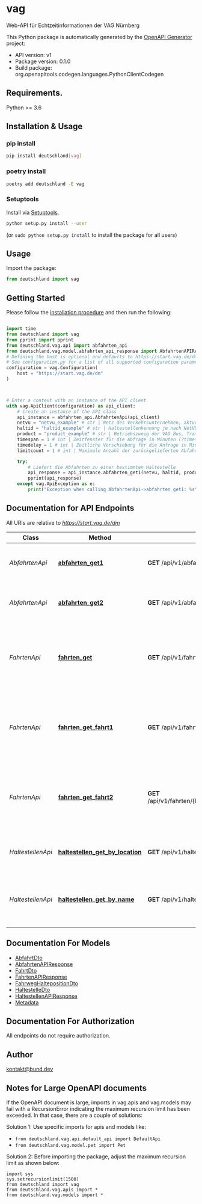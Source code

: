 # vag
Web-API für Echtzeitinformationen der VAG Nürnberg

This Python package is automatically generated by the [OpenAPI Generator](https://openapi-generator.tech) project:

- API version: v1
- Package version: 0.1.0
- Build package: org.openapitools.codegen.languages.PythonClientCodegen

## Requirements.

Python >= 3.6

## Installation & Usage
### pip install

```sh
pip install deutschland[vag]
```

### poetry install

```sh
poetry add deutschland -E vag
```

### Setuptools

Install via [Setuptools](http://pypi.python.org/pypi/setuptools).

```sh
python setup.py install --user
```
(or `sudo python setup.py install` to install the package for all users)

## Usage

Import the package:
```python
from deutschland import vag
```

## Getting Started

Please follow the [installation procedure](#installation--usage) and then run the following:

```python

import time
from deutschland import vag
from pprint import pprint
from deutschland.vag.api import abfahrten_api
from deutschland.vag.model.abfahrten_api_response import AbfahrtenAPIResponse
# Defining the host is optional and defaults to https://start.vag.de/dm
# See configuration.py for a list of all supported configuration parameters.
configuration = vag.Configuration(
    host = "https://start.vag.de/dm"
)



# Enter a context with an instance of the API client
with vag.ApiClient(configuration) as api_client:
    # Create an instance of the API class
    api_instance = abfahrten_api.AbfahrtenApi(api_client)
    netvu = "netvu_example" # str | Netz des Verkehrsunternehmen, aktuell \"VAG\" oder \"VGN\"
    haltid = "haltid_example" # str | Haltestellenkennung je nach NetVU - VGN-Kennung oder die HaltID der VAG
    product = "product_example" # str | Betriebszweig der VAG Bus, Tram, UBahn, SBahn, RBahn. Querystring: product=Bus,Tram (optional)
    timespan = 1 # int | Zeitfenster für die Abfrage in Minuten (?timespan=10) (optional)
    timedelay = 1 # int | Zeitliche Verschiebung für die Anfrage in Minuten (?timedelay=5) (optional)
    limitcount = 1 # int | Maximale Anzahl der zurückgelieferten Abfahrten (optional)

    try:
        # Liefert die Abfahrten zu einer bestimmten Haltestelle
        api_response = api_instance.abfahrten_get1(netvu, haltid, product=product, timespan=timespan, timedelay=timedelay, limitcount=limitcount)
        pprint(api_response)
    except vag.ApiException as e:
        print("Exception when calling AbfahrtenApi->abfahrten_get1: %s\n" % e)
```

## Documentation for API Endpoints

All URIs are relative to *https://start.vag.de/dm*

Class | Method | HTTP request | Description
------------ | ------------- | ------------- | -------------
*AbfahrtenApi* | [**abfahrten_get1**](docs/AbfahrtenApi.md#abfahrten_get1) | **GET** /api/v1/abfahrten/{netvu}/{haltid} | Liefert die Abfahrten zu einer bestimmten Haltestelle
*AbfahrtenApi* | [**abfahrten_get2**](docs/AbfahrtenApi.md#abfahrten_get2) | **GET** /api/v1/abfahrten/{netvu}/{haltid}/{line} | Liefert die Abfahrten zu einer bestimmten Haltestelle
*FahrtenApi* | [**fahrten_get**](docs/FahrtenApi.md#fahrten_get) | **GET** /api/v1/fahrten/{betriebszweig} | Liefert alle laufenden und startenden Fahrten zu dem angegebenen Betriebszweig innerhalb des angegebenen Zeitfenster.
*FahrtenApi* | [**fahrten_get_fahrt1**](docs/FahrtenApi.md#fahrten_get_fahrt1) | **GET** /api/v1/fahrten/{betriebszweig}/{fahrtnummer} | Liefert die Fahrt des angegebenen Betriebszweig mit der Fahrtnummer und dem aktuellen Betriebstag
*FahrtenApi* | [**fahrten_get_fahrt2**](docs/FahrtenApi.md#fahrten_get_fahrt2) | **GET** /api/v1/fahrten/{betriebszweig}/{betriebstag}/{fahrtnummer} | Liefert die Fahrt des angegebenen Betriebszweig mit der Fahrtnummer und dem angegebenen Betriebstag
*HaltestellenApi* | [**haltestellen_get_by_location**](docs/HaltestellenApi.md#haltestellen_get_by_location) | **GET** /api/v1/haltestellen/{netvu}/location | Liefert die Liste mit den Haltestellen zu der Umkreissuche
*HaltestellenApi* | [**haltestellen_get_by_name**](docs/HaltestellenApi.md#haltestellen_get_by_name) | **GET** /api/v1/haltestellen/{netvu} | Liefert die Liste mit den Haltestellen zu dem angegebenen Haltestellenname (Optional)


## Documentation For Models

 - [AbfahrtDto](docs/AbfahrtDto.md)
 - [AbfahrtenAPIResponse](docs/AbfahrtenAPIResponse.md)
 - [FahrtDto](docs/FahrtDto.md)
 - [FahrtenAPIResponse](docs/FahrtenAPIResponse.md)
 - [FahrwegHaltepositionDto](docs/FahrwegHaltepositionDto.md)
 - [HaltestelleDto](docs/HaltestelleDto.md)
 - [HaltestellenAPIResponse](docs/HaltestellenAPIResponse.md)
 - [Metadata](docs/Metadata.md)


## Documentation For Authorization

 All endpoints do not require authorization.

## Author

kontakt@bund.dev


## Notes for Large OpenAPI documents
If the OpenAPI document is large, imports in vag.apis and vag.models may fail with a
RecursionError indicating the maximum recursion limit has been exceeded. In that case, there are a couple of solutions:

Solution 1:
Use specific imports for apis and models like:
- `from deutschland.vag.api.default_api import DefaultApi`
- `from deutschland.vag.model.pet import Pet`

Solution 2:
Before importing the package, adjust the maximum recursion limit as shown below:
```
import sys
sys.setrecursionlimit(1500)
from deutschland import vag
from deutschland.vag.apis import *
from deutschland.vag.models import *
```


